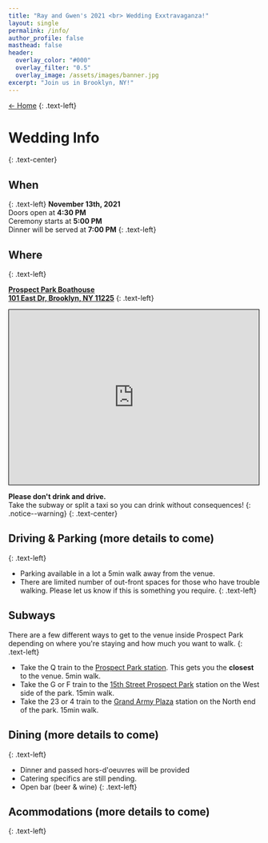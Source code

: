 ```yaml
---
title: "Ray and Gwen's 2021 <br> Wedding Exxtravaganza!"
layout: single
permalink: /info/
author_profile: false
masthead: false
header:
  overlay_color: "#000"
  overlay_filter: "0.5"
  overlay_image: /assets/images/banner.jpg
excerpt: "Join us in Brooklyn, NY!"
---
```

 [<- Home](../index.html)
{: .text-left}

# Wedding Info
{: .text-center}

## When
{: .text-left}
**November 13th, 2021** \
Doors open at **4:30 PM** \
Ceremony starts at **5:00 PM** \
Dinner will be served at **7:00 PM**
{: .text-left}

## Where
{: .text-left}

[**Prospect Park Boathouse**](https://goo.gl/maps/7vJWAH4iFbyKeaq86) \
[**101 East Dr, Brooklyn, NY 11225**](https://goo.gl/maps/7vJWAH4iFbyKeaq86)
{: .text-left}

<div class="resp-container">
    <p style="text-align:left"><iframe width="500" height="350" frameborder="0" scrolling="no" marginheight="0" marginwidth="0" src="https://www.openstreetmap.org/export/embed.html?bbox=-73.98174047470094%2C40.65239921467547%2C-73.9488458633423%2C40.66914863217685&amp;layer=mapnik&amp;marker=40.66076636052815%2C-73.96528314464291" style="border: 1px solid black"></iframe></p>
</div>

**Please don't drink and drive.**  \
Take the subway or split a taxi so you can drink without consequences!
{: .notice--warning}
{: .text-center}


## Driving & Parking (more details to come)
{: .text-left}
* Parking available in a lot a 5min walk away from the venue.  
* There are limited number of out-front spaces for those who have trouble walking. Please let us know if this is something you require. 
{: .text-left}

## Subways
There are a few different ways to get to the venue inside Prospect Park depending on where you're staying and how much you want to walk. 
{: .text-left}
* Take the <span class="subway-icon mta-yellow">Q</span> train to the [Prospect Park station](https://goo.gl/maps/ipxnNn7AC7ae3RZPA). This gets you the **closest** to the venue. 5min walk.
* Take the <span class="subway-icon mta-green-2">G</span> or <span class="subway-icon mta-orange">
F</span> train to the [15th Street Prospect Park](https://goo.gl/maps/PG5ZM3ith8n1g1Hy9) station on the West side of the park. 15min walk.
* Take the <span class="subway-icon mta-red">2</span><span class="subway-icon mta-red">3</span> or <span class="subway-icon mta-green">4</span> train to the [Grand Army Plaza](https://goo.gl/maps/iJfe4v3Z3Vo1Azz39) station on the North end of the park. 15min walk.

## Dining (more details to come)
{: .text-left}
* Dinner and passed hors-d'oeuvres will be provided
* Catering specifics are still pending.
* Open bar (beer & wine)
{: .text-left}

## Acommodations (more details to come)
{: .text-left}



